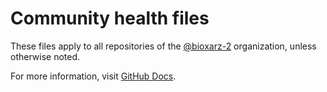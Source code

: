 # Community health files

These files apply to all repositories of the [@bioxarz-2](https://github.com/bioxarz-2) organization, unless otherwise noted.

For more information, visit [GitHub Docs](https://docs.github.com/en/communities/setting-up-your-project-for-healthy-contributions/creating-a-default-community-health-file).
